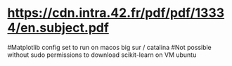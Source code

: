 # https://cdn.intra.42.fr/pdf/pdf/13334/en.subject.pdf

#Matplotlib config set to run on macos big sur / catalina
#Not possible without sudo permissions to download scikit-learn on VM ubuntu
